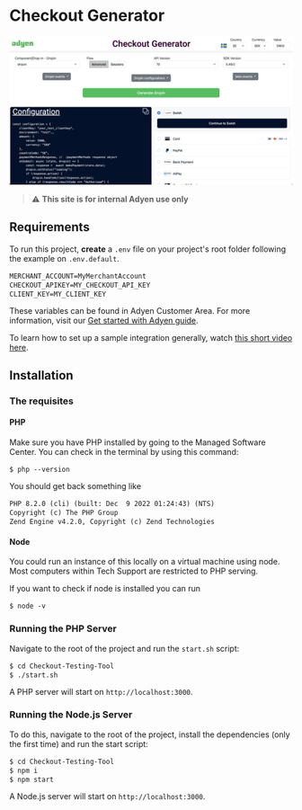 # Checkout Generator

![Checkout Generator](/screenshot.png)

> ⚠️ **This site is for internal Adyen use only**

## Requirements

To run this project, **create** a `.env` file on your project's root folder following the example on `.env.default`.

```
MERCHANT_ACCOUNT=MyMerchantAccount
CHECKOUT_APIKEY=MY_CHECKOUT_API_KEY
CLIENT_KEY=MY_CLIENT_KEY
```

These variables can be found in Adyen Customer Area. For more information, visit our [Get started with Adyen guide](https://docs.adyen.com/get-started-with-adyen#page-introduction).

To learn how to set up a sample integration generally, watch [this short video here](https://youtu.be/AcYl5X_xEyE).

## Installation

### The requisites

#### PHP

Make sure you have PHP installed by going to the Managed Software Center. You can check in the terminal by using this command:
```
$ php --version
```
You should get back something like
```
PHP 8.2.0 (cli) (built: Dec  9 2022 01:24:43) (NTS)
Copyright (c) The PHP Group
Zend Engine v4.2.0, Copyright (c) Zend Technologies
```

#### Node

You could run an instance of this locally on a virtual machine using node. Most computers within Tech Support are restricted to PHP serving.

If you want to check if node is installed you can run
```
$ node -v
```

### Running the PHP Server

Navigate to the root of the project and run the `start.sh` script:

```
$ cd Checkout-Testing-Tool
$ ./start.sh
```

A PHP server will start on `http://localhost:3000`.

### Running the Node.js Server

To do this, navigate to the root of the project, install the dependencies (only the first time) and run the start script:

```
$ cd Checkout-Testing-Tool
$ npm i
$ npm start
```

A Node.js server will start on `http://localhost:3000`.
